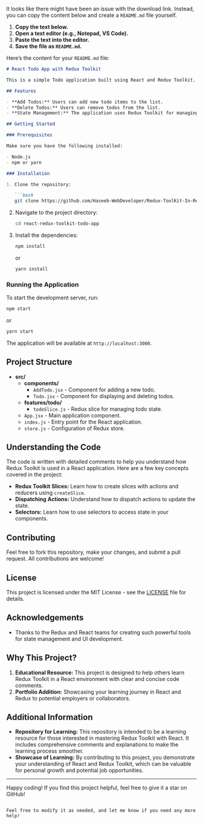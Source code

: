 It looks like there might have been an issue with the download link. Instead, you can copy the content below and create a `README.md` file yourself. 

1. **Copy the text below.**
2. **Open a text editor (e.g., Notepad, VS Code).**
3. **Paste the text into the editor.**
4. **Save the file as `README.md`.**

Here’s the content for your `README.md` file:

```markdown
# React Todo App with Redux Toolkit

This is a simple Todo application built using React and Redux Toolkit. The purpose of this project is to serve as an educational resource for those looking to learn and understand the basics of Redux Toolkit in a React environment. The project is well-documented with comments, making it easy for beginners to follow along and grasp the core concepts.

## Features

- **Add Todos:** Users can add new todo items to the list.
- **Delete Todos:** Users can remove todos from the list.
- **State Management:** The application uses Redux Toolkit for managing the global state of the todos.

## Getting Started

### Prerequisites

Make sure you have the following installed:

- Node.js
- npm or yarn

### Installation

1. Clone the repository:

   ```bash
   git clone https://github.com/Haseeb-WebDeveloper/Redux-ToolKit-In-React.git
   ```

2. Navigate to the project directory:

   ```bash
   cd react-redux-toolkit-todo-app
   ```

3. Install the dependencies:

   ```bash
   npm install
   ```

   or

   ```bash
   yarn install
   ```

### Running the Application

To start the development server, run:

```bash
npm start
```

or

```bash
yarn start
```

The application will be available at `http://localhost:3000`.

## Project Structure

- **src/**
  - **components/**
    - `AddTodo.jsx` - Component for adding a new todo.
    - `Todo.jsx` - Component for displaying and deleting todos.
  - **features/todo/**
    - `todoSlice.js` - Redux slice for managing todo state.
  - `App.jsx` - Main application component.
  - `index.js` - Entry point for the React application.
  - `store.js` - Configuration of Redux store.

## Understanding the Code

The code is written with detailed comments to help you understand how Redux Toolkit is used in a React application. Here are a few key concepts covered in the project:

- **Redux Toolkit Slices:** Learn how to create slices with actions and reducers using `createSlice`.
- **Dispatching Actions:** Understand how to dispatch actions to update the state.
- **Selectors:** Learn how to use selectors to access state in your components.

## Contributing

Feel free to fork this repository, make your changes, and submit a pull request. All contributions are welcome!

## License

This project is licensed under the MIT License - see the [LICENSE](LICENSE) file for details.

## Acknowledgements

- Thanks to the Redux and React teams for creating such powerful tools for state management and UI development.

## Why This Project?

1. **Educational Resource:** This project is designed to help others learn Redux Toolkit in a React environment with clear and concise code comments.
2. **Portfolio Addition:** Showcasing your learning journey in React and Redux to potential employers or collaborators.

## Additional Information

- **Repository for Learning:** This repository is intended to be a learning resource for those interested in mastering Redux Toolkit with React. It includes comprehensive comments and explanations to make the learning process smoother.
- **Showcase of Learning:** By contributing to this project, you demonstrate your understanding of React and Redux Toolkit, which can be valuable for personal growth and potential job opportunities.

---

Happy coding! If you find this project helpful, feel free to give it a star on GitHub!
```

Feel free to modify it as needed, and let me know if you need any more help!
